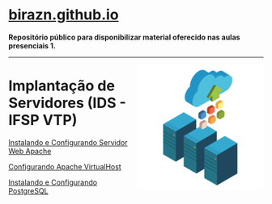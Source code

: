 # <a href="https://birazn.github.io/">birazn.github.io</a>

**Repositório público para disponibilizar material oferecido nas aulas presenciais 1.**

-----
<p><img align="right" src="img/servers.png" width="250" /></p>

# Implantação de Servidores (IDS - IFSP VTP)

<a href="https://github.com/birazn/IDS-IFSPVTP/blob/master/ServidorWeb_Apache.md">Instalando e Configurando Servidor Web Apache</a>

<a href="https://github.com/birazn/IDS-IFSPVTP/blob/master/VirtualHosts_Apache.md">Configurando Apache VirtualHost</a>

<a href="https://github.com/birazn/IDS-IFSPVTP/blob/master/PostgreSQL.md">Instalando e Configurando PostgreSQL</a>

